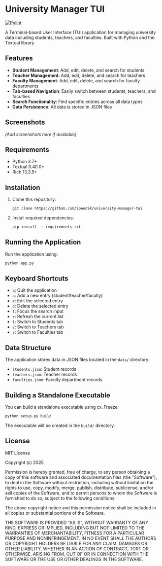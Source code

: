 # University Manager TUI

[![Pylint](https://github.com/SpeedSX/university-manager-tui/actions/workflows/pylint.yml/badge.svg)](https://github.com/SpeedSX/university-manager-tui/actions/workflows/pylint.yml)

A Terminal-based User Interface (TUI) application for managing university data including students, teachers, and faculties. Built with Python and the Textual library.

## Features

- **Student Management**: Add, edit, delete, and search for students
- **Teacher Management**: Add, edit, delete, and search for teachers
- **Faculty Management**: Add, edit, delete, and search for faculty departments
- **Tab-based Navigation**: Easily switch between students, teachers, and faculties
- **Search Functionality**: Find specific entries across all data types
- **Data Persistence**: All data is stored in JSON files

## Screenshots

*[Add screenshots here if available]*

## Requirements

- Python 3.7+
- Textual 0.40.0+
- Rich 13.3.5+

## Installation

1. Clone this repository:
   ```bash
   git clone https://github.com/SpeedSX/university-manager-tui
   ```

2. Install required dependencies:
   ```bash
   pip install -r requirements.txt
   ```

## Running the Application

Run the application using:

```bash
python app.py
```

## Keyboard Shortcuts

- `q`: Quit the application
- `a`: Add a new entry (student/teacher/faculty)
- `e`: Edit the selected entry
- `d`: Delete the selected entry
- `f`: Focus the search input
- `r`: Refresh the current list
- `1`: Switch to Students tab
- `2`: Switch to Teachers tab
- `3`: Switch to Faculties tab

## Data Structure

The application stores data in JSON files located in the `data/` directory:
- `students.json`: Student records
- `teachers.json`: Teacher records
- `faculties.json`: Faculty department records

## Building a Standalone Executable

You can build a standalone executable using cx_Freeze:

```bash
python setup.py build
```

The executable will be created in the `build/` directory.

## License

MIT License

Copyright (c) 2025

Permission is hereby granted, free of charge, to any person obtaining a copy
of this software and associated documentation files (the "Software"), to deal
in the Software without restriction, including without limitation the rights
to use, copy, modify, merge, publish, distribute, sublicense, and/or sell
copies of the Software, and to permit persons to whom the Software is
furnished to do so, subject to the following conditions:

The above copyright notice and this permission notice shall be included in all
copies or substantial portions of the Software.

THE SOFTWARE IS PROVIDED "AS IS", WITHOUT WARRANTY OF ANY KIND, EXPRESS OR
IMPLIED, INCLUDING BUT NOT LIMITED TO THE WARRANTIES OF MERCHANTABILITY,
FITNESS FOR A PARTICULAR PURPOSE AND NONINFRINGEMENT. IN NO EVENT SHALL THE
AUTHORS OR COPYRIGHT HOLDERS BE LIABLE FOR ANY CLAIM, DAMAGES OR OTHER
LIABILITY, WHETHER IN AN ACTION OF CONTRACT, TORT OR OTHERWISE, ARISING FROM,
OUT OF OR IN CONNECTION WITH THE SOFTWARE OR THE USE OR OTHER DEALINGS IN THE
SOFTWARE.
